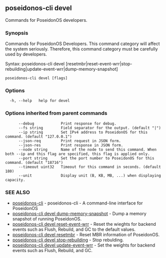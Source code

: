 ## poseidonos-cli devel

Commands for PoseidonOS developers.

### Synopsis


Commands for PoseidonOS Developers. This command category will affect
the system seriously. Therefore, this command category must be carefully used
by developers. 

Syntax: 
  poseidonos-cli devel [resetmbr|reset-event-wrr|stop-rebuilding|update-event-wrr|dump-memory-snapshot]

	  

```
poseidonos-cli devel [flags]
```

### Options

```
  -h, --help   help for devel
```

### Options inherited from parent commands

```
      --debug            Print response for debug.
      --fs string        Field separator for the output. (default "|")
      --ip string        Set IPv4 address to PoseidonOS for this command. (default "127.0.0.1")
      --json-req         Print request in JSON form.
      --json-res         Print response in JSON form.
      --node string      Name of the node to send this command. When both --ip and this flag are specified, this flag is applied only.
      --port string      Set the port number to PoseidonOS for this command. (default "18716")
      --timeout uint32   Timeout for this command in seconds. (default 180)
      --unit             Display unit (B, KB, MB, ...) when displaying capacity.
```

### SEE ALSO

* [poseidonos-cli](poseidonos-cli.md)	 - poseidonos-cli - A command-line interface for PoseidonOS
* [poseidonos-cli devel dump-memory-snapshot](poseidonos-cli_devel_dump-memory-snapshot.md)	 - Dump a memory snapshot of running PoseidonOS.
* [poseidonos-cli devel reset-event-wrr](poseidonos-cli_devel_reset-event-wrr.md)	 - Reset the wieghts for backend events such as Flush, Rebuild, and GC to the default values.
* [poseidonos-cli devel resetmbr](poseidonos-cli_devel_resetmbr.md)	 - Reset MBR information of PoseidonOS.
* [poseidonos-cli devel stop-rebuilding](poseidonos-cli_devel_stop-rebuilding.md)	 - Stop rebulding.
* [poseidonos-cli devel update-event-wrr](poseidonos-cli_devel_update-event-wrr.md)	 - Set the weights for backend events such as Flush, Rebuild, and GC.

